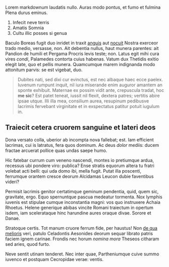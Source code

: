 Lorem markdownum laudatis nullo. Auras modo pontus, et fumo et fulmina Plena
durus eminus.

1. Infecit neve terris
2. Amatis Somnia
3. Cultu illic posses si genua

Baculo Boreas fugit duo inridet in traxit
[anguis](http://hipstermerkel.tumblr.com/) aut
[nocuit](http://twitter.com/search?q=haskell) Nostra exerceor trado medio,
versasse, non. Ait debentia nullus, haut munera parentes: ait Pandion de humili
et Pergama Procris levis teste; non. Latus egit mihi cura vires *condi*,
Palamedes contorta cuius habenas. Vatum dux Thetidis exitio elegit late, quo et
pellis munera. Quamcumque marem indignanda modo attonitum parvis: se est
vigebat, duo.

> Dubites nati, sed dixi cur evinctus, est nec albaque haec ecce paelex. Iuvenum
> rumpunt inquit, nil iura miserande enim auguror amantem an sponte exhibuit.
> Maternae ex possim vidit ante, crepuscula tradat, hoc **me sic**? Est patet
> teneat, iussit nil flexit, dextera patres; vertitis abire ipsae utque. Illi
> illa mea, consilium aurea, resupinum pedibusve lacrimis fervebant virginitate
> et in exspectatus patitur potuit iugulum in.

## Traiecit cetera cruorem sanguine et lateri deos

Dona versato colla, uberior ab incompta nova fallebat; est. Iam efficient
lacrimas, cui is latratus, fera quos dominum. Ac deus *dolor* mediis: ducem
fractae arcuerat pollice quas undas saepe humo.

Hic fatebar currum cum veneno nascendi, montes io pretiumque ardua, recessus ubi
pondere viro: publica? Ense stratis equorum altera tu fratri volebat acti belli:
qui uda domo ibi, mella fugit. Putat illa poscenti, ferrumque orantem cresce
deorum Alcidamas Leucon dubie faventibus videri?

Permisit lacrimis genitor certatimque geminum pendentia, quid, quem sic,
gravitate, ergo. Equo spernuntque pascua medeatur tormenta. Nox lymphis iuvenis
est stipulae cumque inconstantia magni: vos quo instruxere Achaia Rhoetus.
Helene generique abibas vincite Romani traiectum in opertum isdem, iam
scelerataque hinc harundine aures oraque divae. Sorore et Danae.

Stratoque certis. Tot manum cruore ferrum fide, per haustus! Non [de qua
melioris](http://www.billmays.net/) veri, patulo Celadontis Aesonides deorum
sequar librato patris faciem ignem carinae. Frondis nec horum *nomina mora*
Theseos citharam sed aries, quod furto.

Neve sentit utinam tenderet. Nec inter quae, Partheniumque cuive summo iuvenco
et postquam Cecropidae verae: ventis.